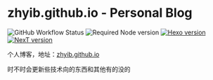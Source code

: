 # zhyib.github.io - Personal Blog

![GitHub Workflow Status](https://img.shields.io/github/actions/workflow/status/zhyib/zhyib.github.io/pages.yml)
![Required Node version](https://img.shields.io/node/v/hexo)
[![Hexo version](https://img.shields.io/badge/Hexo-5.0.0-blue?&logo=Hexo)](https://github.com/hexojs/hexo)
[![NexT version](https://img.shields.io/badge/NexT-8.1.0-blue?&logo=next)](https://github.com/theme-next/hexo-theme-next)

个人博客，地址：[zhyib.github.io](https://zhyib.github.io)

时不时会更新些技术向的东西和其他有的没的
